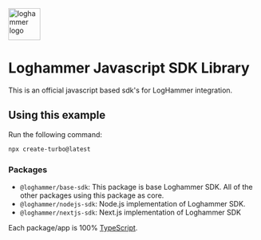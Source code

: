 <img src="https://app.loghammer.com/logo.svg" alt="loghammer logo" width="64"/>

# Loghammer Javascript SDK Library

This is an official javascript based sdk's for LogHammer integration.

## Using this example

Run the following command:

```sh
npx create-turbo@latest
```

### Packages

- `@loghammer/base-sdk`: This package is base Loghammer SDK. All of the other packages using this package as core.
- `@loghammer/nodejs-sdk`: Node.js implementation of Loghammer SDK.
- `@loghammer/nextjs-sdk`: Next.js implementation of Loghammer SDK

Each package/app is 100% [TypeScript](https://www.typescriptlang.org/).